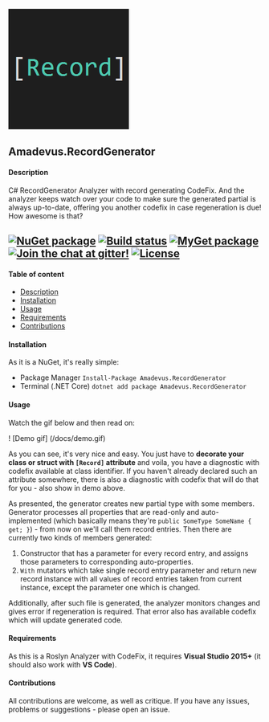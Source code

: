 ![RecordGenerator logo](/docs/logo.png)

## Amadevus.RecordGenerator

#### Description
[Description]: #description

C# RecordGenerator Analyzer with record generating CodeFix. And the analyzer keeps watch over
your code to make sure the generated partial is always up-to-date, offering you another codefix
in case regeneration is due! How awesome is that?

[![NuGet package](https://img.shields.io/nuget/v/Amadevus.RecordGenerator.svg)](https://www.nuget.org/packages/Amadevus.RecordGenerator/)
[![Build status](https://img.shields.io/appveyor/ci/amis92/recordgenerator.svg)](https://ci.appveyor.com/project/amis92/recordgenerator/branch/master)
[![MyGet package](https://img.shields.io/myget/amadevus/v/Amadevus.RecordGenerator.svg?label=myget-ci)](https://www.myget.org/feed/amadevus/package/nuget/Amadevus.RecordGenerator)
[![Join the chat at gitter!](https://img.shields.io/gitter/room/amis92/recordgenerator.svg)](https://gitter.im/amis92/RecordGenerator?utm_source=badge&utm_medium=badge&utm_campaign=pr-badge&utm_content=badge)
[![License](https://img.shields.io/github/license/amis92/recordgenerator.svg)](https://github.com/amis92/RecordGenerator/blob/master/LICENSE)
---

#### Table of content
[Table of content]: #table-of-content

* [Description]
* [Installation]
* [Usage]
* [Requirements]
* [Contributions]

#### Installation
[Installation]: #installation

As it is a NuGet, it's really simple:

* Package Manager `Install-Package Amadevus.RecordGenerator`
* Terminal (.NET Core) `dotnet add package Amadevus.RecordGenerator`

#### Usage
[Usage]: #usage

Watch the gif below and then read on:

! [Demo gif] (/docs/demo.gif)

As you can see, it's very nice and easy. You just have to **decorate your class or struct
with `[Record]` attribute** and voila, you have a diagnostic with codefix available
at class identifier. If you haven't already declared such an attribute somewhere,
there is also a diagnostic with codefix that will do that for you - also show in demo above.

As presented, the generator creates new partial type with some members. Generator processes all
properties that are read-only and auto-implemented (which basically means they're
`public SomeType SomeName { get; }`) - from now on we'll call them record entries. Then there are
currently two kinds of members generated:

1. Constructor that has a parameter for every record entry, and assigns those parameters
   to corresponding auto-properties.
2. `With` mutators which take single record entry parameter and return new record instance
   with all values of record entries taken from current instance, except the parameter one which 
   is changed.

Additionally, after such file is generated, the analyzer monitors changes and gives error
if regeneration is required. That error also has available codefix which will update generated code.

#### Requirements
[Requirements]: #requirements

As this is a Roslyn Analyzer with CodeFix, it requires **Visual Studio 2015+** (it should also work
with **VS Code**).

#### Contributions
[Contributions]: #contributions

All contributions are welcome, as well as critique. If you have any issues, problems or suggestions -
please open an issue.
